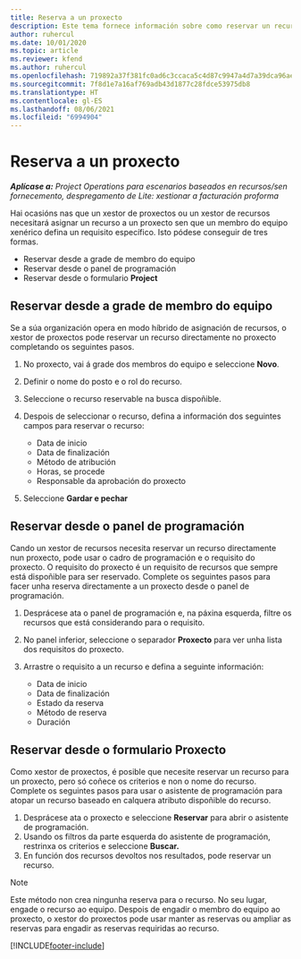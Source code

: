 ```yaml
---
title: Reserva a un proxecto
description: Este tema fornece información sobre como reservar un recurso para un proxecto.
author: ruhercul
ms.date: 10/01/2020
ms.topic: article
ms.reviewer: kfend
ms.author: ruhercul
ms.openlocfilehash: 719892a37f381fc0ad6c3ccaca5c4d87c9947a4d7a39dca96aef464d04a71af0
ms.sourcegitcommit: 7f8d1e7a16af769adb43d1877c28fdce53975db8
ms.translationtype: HT
ms.contentlocale: gl-ES
ms.lasthandoff: 08/06/2021
ms.locfileid: "6994904"
---
```

# <a name="book-to-a-project"></a>Reserva a un proxecto

_**Aplícase a:** Project Operations para escenarios baseados en recursos/sen fornecemento, despregamento de Lite: xestionar a facturación proforma_

Hai ocasións nas que un xestor de proxectos ou un xestor de recursos necesitará asignar un recurso a un proxecto sen que un membro do equipo xenérico defina un requisito específico. Isto pódese conseguir de tres formas.

- Reservar desde a grade de membro do equipo
- Reservar desde o panel de programación
- Reservar desde o formulario **Project**

## <a name="book-from-the-team-member-grid"></a>Reservar desde a grade de membro do equipo

Se a súa organización opera en modo híbrido de asignación de recursos, o xestor de proxectos pode reservar un recurso directamente no proxecto completando os seguintes pasos.

1. No proxecto, vai á grade dos membros do equipo e seleccione **Novo**.
2. Definir o nome do posto e o rol do recurso.
3. Seleccione o recurso reservable na busca dispoñible.
4. Despois de seleccionar o recurso, defina a información dos seguintes campos para reservar o recurso:

    - Data de inicio
    - Data de finalización
    - Método de atribución
    - Horas, se procede
    - Responsable da aprobación do proxecto

6. Seleccione **Gardar e pechar**

## <a name="book-from-the-schedule-board"></a>Reservar desde o panel de programación

Cando un xestor de recursos necesita reservar un recurso directamente nun proxecto, pode usar o cadro de programación e o requisito do proxecto. O requisito do proxecto é un requisito de recursos que sempre está dispoñible para ser reservado. Complete os seguintes pasos para facer unha reserva directamente a un proxecto desde o panel de programación.

1. Desprácese ata o panel de programación e, na páxina esquerda, filtre os recursos que está considerando para o requisito.
2. No panel inferior, seleccione o separador **Proxecto** para ver unha lista dos requisitos do proxecto.
3. Arrastre o requisito a un recurso e defina a seguinte información:

    - Data de inicio
    - Data de finalización
    - Estado da reserva
    - Método de reserva
    - Duración

## <a name="book-from-the-project-form"></a>Reservar desde o formulario Proxecto

Como xestor de proxectos, é posible que necesite reservar un recurso para un proxecto, pero só coñece os criterios e non o nome do recurso. Complete os seguintes pasos para usar o asistente de programación para atopar un recurso baseado en calquera atributo dispoñible do recurso. 

1. Desprácese ata o proxecto e seleccione **Reservar** para abrir o asistente de programación.
2. Usando os filtros da parte esquerda do asistente de programación, restrinxa os criterios e seleccione **Buscar.**
3. En función dos recursos devoltos nos resultados, pode reservar un recurso.

> [!NOTE]
> Este método non crea ningunha reserva para o recurso. No seu lugar, engade o recurso ao equipo. Despois de engadir o membro do equipo ao proxecto, o xestor do proxectos pode usar manter as reservas ou ampliar as reservas para engadir as reservas requiridas ao recurso.


[!INCLUDE[footer-include](../includes/footer-banner.md)]